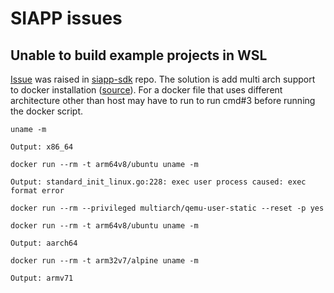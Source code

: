 # SIAPP issues
## Unable to build example projects in WSL
[Issue](https://github.com/siemens/siapp-sdk/issues/5) was raised in [siapp-sdk](https://github.com/siemens/siapp-sdk) repo.
The solution is add multi arch support to docker installation ([source](https://github.com/multiarch/qemu-user-static)).
For a docker file that uses different architecture other than host may have to run to run cmd#3 before running the docker script. 
```
uname -m
```
```Output: x86_64```
```
docker run --rm -t arm64v8/ubuntu uname -m
```
```Output: standard_init_linux.go:228: exec user process caused: exec format error```
```
docker run --rm --privileged multiarch/qemu-user-static --reset -p yes
```
```
docker run --rm -t arm64v8/ubuntu uname -m
```
```Output: aarch64```
```
docker run --rm -t arm32v7/alpine uname -m
```
```Output: armv71```

